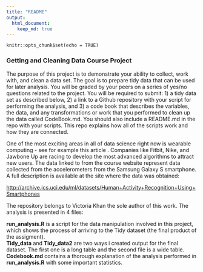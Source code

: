 ```yaml
---
title: "README"
output:   
  html_document:
    keep_md: true
---
```


```{r setup, include=FALSE}
knitr::opts_chunk$set(echo = TRUE)
```
### Getting and Cleaning Data Course Project

The purpose of this project is to demonstrate your ability to collect, work with, and clean a data set. The goal is to prepare tidy data that can be used for later analysis. You will be graded by your peers on a series of yes/no questions related to the project. You will be required to submit: 1) a tidy data set as described below, 2) a link to a Github repository with your script for performing the analysis, and 3) a code book that describes the variables, the data, and any transformations or work that you performed to clean up the data called CodeBook.md. You should also include a README.md in the repo with your scripts. This repo explains how all of the scripts work and how they are connected.

One of the most exciting areas in all of data science right now is wearable computing - see for example this article . Companies like Fitbit, Nike, and Jawbone Up are racing to develop the most advanced algorithms to attract new users. The data linked to from the course website represent data collected from the accelerometers from the Samsung Galaxy S smartphone. A full description is available at the site where the data was obtained:

http://archive.ics.uci.edu/ml/datasets/Human+Activity+Recognition+Using+Smartphones


The repository belongs to Victoria Khan the sole author of this work. 
The analysis is presented in 4 files: 

**run_analysis.R** is a script for the data manipulation involved in this project, which shows the process of arriving to the Tidy dataset (the final product of the assigment).      
**Tidy_data** and **Tidy_data2** are two ways i created output for the final dataset. The first one is a long table and the second file is a wide table.         
**Codebook.md** contains a thorough explanation of the analysis performed in **run_analysis.R** with some important statistics.      


